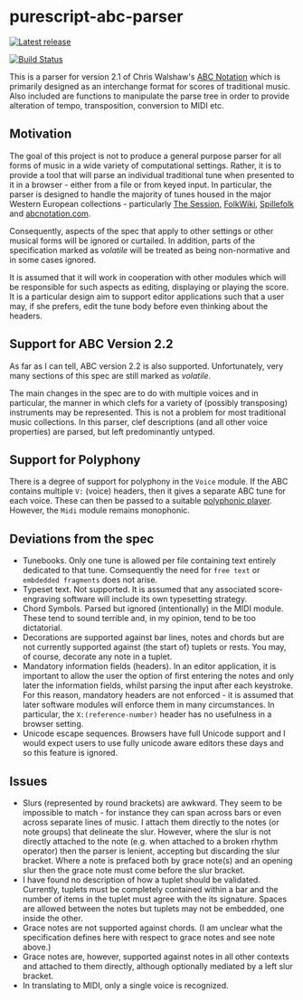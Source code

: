 purescript-abc-parser
=====================

[![Latest release](http://img.shields.io/github/release/newlandsvalley/purescript-abc-parser.svg)](https://github.com/newlandsvalley/purescript-abc-parser/releases)

[![Build Status](https://github.com/newlandsvalley/purescript-abc-parser/workflows/CI/badge.svg)](https://github.com/newlandsvalley/purescript-abc-parser/actions)


This is a parser for version 2.1 of Chris Walshaw's [ABC Notation](http://abcnotation.com/) which is primarily designed as an interchange format for scores of traditional music.  Also included are functions to manipulate the parse tree in order to provide alteration of tempo, transposition, conversion to MIDI etc.

Motivation
----------

The goal of this project is not to produce a general purpose parser for all forms of music in a wide variety of computational settings.  Rather, it is to provide a tool that will parse an individual traditional tune when presented to it in a browser - either from a file or from keyed input. In particular, the parser is designed to handle the majority of tunes housed in the major Western European collections - particularly [The Session](https://thesession.org/), [FolkWiki](http://www.folkwiki.se/), [Spillefolk](https://spillefolk.dk/nodesamlingen/) and [abcnotation.com](http://abcnotation.com/).

 Consequently, aspects of the spec that apply to other settings or other musical forms will be ignored or curtailed.  In addition, parts of the specification marked as _volatile_ will be treated as being non-normative and in some cases ignored. 

It is assumed that it will work in cooperation with other modules which will be responsible for such aspects as editing, displaying or playing the score. It is a particular design aim to support editor applications such that a user may, if she prefers, edit the tune body before even thinking about the headers. 

Support for ABC Version 2.2
---------------------------

As far as I can tell, ABC version 2.2 is also supported. Unfortunately, very many sections of this spec are still marked as _volatile_.

The main changes in the spec are to do with multiple voices and in particular, the manner in which clefs for a variety of (possibly transposing) instruments may be represented. This is not a problem for most traditional music collections.  In this parser, clef descriptions (and all other voice properties) are parsed, but left predominantly untyped.

Support for Polyphony
---------------------

There is a degree of support for polyphony in the ```Voice``` module.  If the ABC contains multiple ```V:``` (voice) headers, then it gives a separate ABC tune for each voice.  These can then be passed to a suitable [polyphonic player](https://github.com/newlandsvalley/purescript-school-of-music/tree/master/polyphonic-player). However, the ```Midi``` module remains monophonic.

Deviations from the spec
------------------------

  * Tunebooks.  Only one tune is allowed per file containing text entirely dedicated to that tune. Comsequently the need for ```free text``` or ```embdedded fragments``` does not arise.
  * Typeset text.  Not supported.  It is assumed that any associated score-engraving software will include its own typesetting strategy.
  * Chord Symbols.  Parsed but ignored (intentionally) in the MIDI module.  These tend to sound terrible and, in my opinion, tend to be too dictatorial.
  * Decorations are supported against bar lines, notes and chords but are not currently supported against (the start of) tuplets or rests. You may, of course, decorate any note in a tuplet.
  * Mandatory information fields (headers).  In an editor application, it is important to allow the user the option of first entering the notes and only later the information fields, whilst parsing the input after each keystroke.  For this reason, mandatory headers are not enforced - it is assumed that later software modules will enforce them in many circumstances.  In particular, the ```X:(reference-number)``` header has no usefulness in a browser setting.
  * Unicode escape sequences.  Browsers have full Unicode support and I would expect users to use fully unicode aware editors these days and so this feature is ignored.
  

Issues
------

* Slurs (represented by round brackets) are awkward. They seem to be impossible to match - for instance they can span across bars or even across separate lines of music.  I attach them directly to the notes (or note groups) that delineate the slur. However, where the slur is not directly attached to the note (e.g. when attached to a broken rhythm operator) then the parser is lenient, accepting but discarding the slur bracket. Where a note is prefaced both by grace note(s) and an opening slur then the grace note must come before the slur bracket.
* I have found no description of how a tuplet should be validated. Currently, tuplets must be completely contained within a bar and the number of items in the tuplet must agree with the its signature.  Spaces are allowed between the notes but tuplets may not be embedded, one inside the other.
* Grace notes are not supported against chords.  (I am unclear what the specification defines here with respect to grace notes and see note above.)
* Grace notes are, however, supported against notes in all other contexts and attached to them directly, although optionally mediated by a left slur bracket. 
* In translating to MIDI, only a single voice is recognized.



